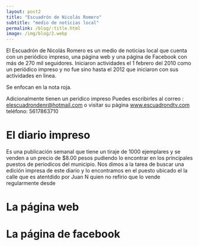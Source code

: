 ```yaml
---
layout: post2
title: "Escuadrón de Nicolás Romero"
subtitle: "medio de noticias local"
permalink: /blog/:title.html
image: /img/blog/2.webp
---
```


El Escuadrón de Nicolás Romero es un medio de noticias local que cuenta con un periódico impreso, una página web y una página de Facebook con más de 270 mil seguidores. Iniciaron actividades el 1 febrero del 2010 como un periódico impreso y no fue sino hasta el 2012 que iniciaron con sus actividades en linea.

Se enfocan en la nota roja.

Adicionalmente tienen un peridico impreso
Puedes escribirles al correo : elescuadrondenr@hotmail.com
o visitar su página www.escuadrondtv.com
teléfono: 5617863710

# El diario impreso

Es una publicación semanal que tiene un tiraje de 1000 ejemplares y se venden a un precio de $8.00 pesos pudiendo lo encontrar en los principales puestos de periodicos del municipio. Nos dimos a la tarea de buscar una edición impresa de este diario y lo encontramos en el puesto ubicado el la calle que es atentdido por Juan N quien no refirio que lo vende regularmente desde

# La página web

# La página de facebook
